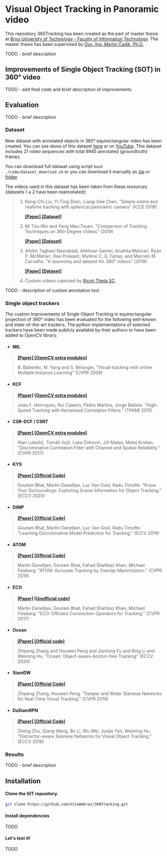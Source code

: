 # Visual Object Tracking in Panoramic video

This repository 360Tracking has been created as the part of master thesis at  [Brno University of Technology - Faculty of Information Technology](https://www.fit.vut.cz/). The master thesis has been supervised by [Doc. Ing. Martin Čadík, Ph.D.](http://cadik.posvete.cz/)

TODO - brief description

## Improvements of Single Object Tracking (SOT) in 360° video

TODO - add final code and brief description of improvements



## Evaluation

TODO - brief description

### Dataset

New dataset with annotated objects in 360° equirectangular video has been created. You can see demo of this dataset [here](./code/annotation/dataset-demo/demo-annotation) or on [YouTube](https://www.youtube.com/watch?v=kgXd6uoXa8M). This dataset includes 21 video sequences with total 9945 annotated (groundtruth) frames.

You can download full dataset using script `bash ./code/dataset_download.sh` or you can download it manually as [zip](https://drive.google.com/file/d/1ktaXGqRrSJpZ8DvSgF1-ZTAj_KBP9wHG/view?usp=sharing) or [folder](https://drive.google.com/drive/folders/13tkE4vY3FGGD42kDIjyS9K423vrvpKoU?usp=sharing).

The videos used in this dataset has been taken from these resources (datasets 1 a 2 have been reannotated):

> 1. Keng-Chi Liu, Yi-Ting Shen, Liang-Gee Chen. "Simple online and realtime tracking with spherical panoramic camera" (ICCE 2018)
>
>    **[[Paper]](https://ieeexplore.ieee.org/document/8326132)  [[Dataset]](https://github.com/KengChiLiu/MOT360)**
>
> 2. Mi Tzu-Wei and Yang Mau-Tsuen.  "Comparison of Tracking Techniques on 360-Degree Videos" (2019)
>
>    **[[Paper]](https://www.mdpi.com/2076-3417/9/16/3336)  [[Dataset]](https://drive.google.com/drive/folders/1Ybp0G6yWXYCsP06nzEMRJR-exK0DSos8)**
>
> 3. Afshin Taghavi Nasrabadi, Aliehsan Samiei, Anahita Mahzari, Ryan P. McMahan, Ravi Prakash, Mylène C. Q. Farias, and Marcelo M. Carvalho. "A taxonomy and dataset for 360° videos" (2019)
>
>    **[[Paper]](https://arxiv.org/pdf/1905.03823.pdf)  [[Dataset]](https://github.com/afshin-aero/360dataset)**
>
> 4. Custom videos captured by [Ricoh Theta SC](https://theta360.com/en/about/theta/sc.html).

TODO - description of custom annotation tool



### Single object trackers

The custom improvements of Single Object Tracking in equirectangular projection of 360° video has been evaluated for the following well-known and state-of-the-art trackers. The python implementations of selected trackers have been made publicly available by their authors or have been added to OpenCV library.

- #### MIL

> **[[Paper]](https://faculty.ucmerced.edu/mhyang/papers/cvpr09a.pdf)  [[OpenCV extra modules]](https://github.com/opencv/opencv_contrib)**
>
> B. Babenko, M. Yang and S. Belongie, 
> "Visual tracking with online Multiple Instance Learning" (CVPR 2009)

- #### KCF

> **[[Paper]](https://www.robots.ox.ac.uk/~joao/publications/henriques_tpami2015.pdf)  [[OpenCV extra modules]](https://github.com/opencv/opencv_contrib)**
>
> João F. Henriques, Rui Caseiro, Pedro Martins, Jorge Batista. 
> "High-Speed Tracking with Kernelized Correlation Filters." (TPAMI 2015)

- #### CSR-DCF / CSRT

> **[[Paper]](https://openaccess.thecvf.com/content_cvpr_2017/papers/Lukezic_Discriminative_Correlation_Filter_CVPR_2017_paper.pdf)  [[OpenCV extra modules]](https://github.com/opencv/opencv_contrib)**
>
> Alan Lukežič, Tomáš Vojíř, Luka Čehovin, Jiří Matas, Matej Kristan. 
> "Discriminative Correlation Filter with Channel and Spatial Reliability." (CVPR 2017)

- #### KYS

> **[[Paper]](https://arxiv.org/pdf/2003.11014.pdf)  [[Official Code]](https://github.com/visionml/pytracking)**
>
> Goutam Bhat, Martin Danelljan, Luc Van Gool, Radu Timofte. 
> "Know Your Surroundings: Exploiting Scene Information for Object Tracking." (ECCV 2020)

- #### DiMP


> **[[Paper]](https://arxiv.org/pdf/1904.07220)  [[Official Code]](https://github.com/visionml/pytracking)**
>
> Goutam Bhat, Martin Danelljan, Luc Van Gool, Radu Timofte. 
> "Learning Discriminative Model Prediction for Tracking." (ICCV 2019)

- #### ATOM


> **[[Paper]](https://arxiv.org/pdf/1811.07628)   [[Official Code]](https://github.com/visionml/pytracking)** 
>
> Martin Danelljan, Goutam Bhat, Fahad Shahbaz Khan, Michael Felsberg. 
> "ATOM: Accurate Tracking by Overlap Maximization." (CVPR 2019)

- #### ECO


> **[[Paper]](https://arxiv.org/pdf/1611.09224.pdf)  [[Unofficial code]](./pytracking/README.md#ECO)** 
>
> Martin Danelljan, Goutam Bhat, Fahad Shahbaz Khan, Michael Felsberg. 
> "ECO: Efficient Convolution Operators for Tracking." (CVPR 2017)

- #### Ocean

> **[[Paper]](https://arxiv.org/pdf/2006.10721.pdf)  [[Official code]](https://github.com/researchmm/TracKit)**
>
> Zhipeng Zhang and Houwen Peng and Jianlong Fu and Bing Li and Weiming Hu. 
> "Ocean: Object-aware Anchor-free Tracking" (ECCV 2020)

- #### SiamDW

> **[[Paper]](https://openaccess.thecvf.com/content_CVPR_2019/papers/Zhang_Deeper_and_Wider_Siamese_Networks_for_Real-Time_Visual_Tracking_CVPR_2019_paper.pdf)  [[Official Code]](https://github.com/researchmm/TracKit)**
>
> Zhipeng Zhang, Houwen Peng. 
> "Deeper and Wider Siamese Networks for Real-Time Visual Tracking." (CVPR 2019)

- #### DaSiamRPN

> **[[Paper]](https://openaccess.thecvf.com/content_ECCV_2018/papers/Zheng_Zhu_Distractor-aware_Siamese_Networks_ECCV_2018_paper.pdf)  [[Official Code]](https://github.com/foolwood/DaSiamRPN)**
>
> Zheng Zhu, Qiang Wang, Bo Li, Wu Wei, Junjie Yan, Weiming Hu. 
> "Distractor-aware Siamese Networks for Visual Object Tracking." (ECCV 2018)

### Results

TODO - brief description



## Installation

#### Clone the GIT repository.  

```bash
git clone https://github.com/VitaAmbroz/360Tracking.git
```

#### Install dependencies

TODO

#### Let's test it!

TODO